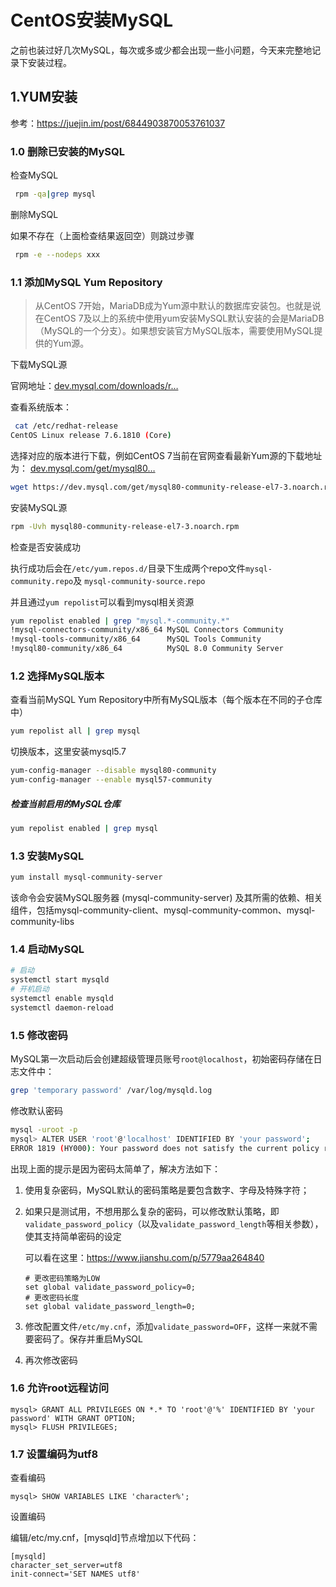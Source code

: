 # CentOS安装MySQL

之前也装过好几次MySQL，每次或多或少都会出现一些小问题，今天来完整地记录下安装过程。



## 1.YUM安装

参考：https://juejin.im/post/6844903870053761037

### 1.0 删除已安装的MySQL

检查MySQL

```sh
 rpm -qa|grep mysql
```

删除MySQL

如果不存在（上面检查结果返回空）则跳过步骤

```sh
 rpm -e --nodeps xxx
```



### 1.1 添加MySQL Yum Repository

> 从CentOS 7开始，MariaDB成为Yum源中默认的数据库安装包。也就是说在CentOS 7及以上的系统中使用yum安装MySQL默认安装的会是MariaDB（MySQL的一个分支）。如果想安装官方MySQL版本，需要使用MySQL提供的Yum源。

下载MySQL源

官网地址：[dev.mysql.com/downloads/r…](https://dev.mysql.com/downloads/repo/yum/)

查看系统版本：

```sh
 cat /etc/redhat-release
CentOS Linux release 7.6.1810 (Core)
```

选择对应的版本进行下载，例如CentOS 7当前在官网查看最新Yum源的下载地址为： [dev.mysql.com/get/mysql80…](https://dev.mysql.com/get/mysql80-community-release-el7-3.noarch.rpm)

```sh
wget https://dev.mysql.com/get/mysql80-community-release-el7-3.noarch.rpm
```

安装MySQL源

```sh
rpm -Uvh mysql80-community-release-el7-3.noarch.rpm
```

检查是否安装成功

执行成功后会在`/etc/yum.repos.d/`目录下生成两个repo文件`mysql-community.repo`及 `mysql-community-source.repo`

并且通过`yum repolist`可以看到mysql相关资源

```sh
yum repolist enabled | grep "mysql.*-community.*"
!mysql-connectors-community/x86_64 MySQL Connectors Community                108
!mysql-tools-community/x86_64      MySQL Tools Community                      90
!mysql80-community/x86_64          MySQL 8.0 Community Server                113
```



### 1.2 选择MySQL版本

查看当前MySQL Yum Repository中所有MySQL版本（每个版本在不同的子仓库中）

```sh
yum repolist all | grep mysql
```

切换版本，这里安装mysql5.7

```sh
yum-config-manager --disable mysql80-community
yum-config-manager --enable mysql57-community
```

##### 检查当前启用的MySQL仓库

```sh
yum repolist enabled | grep mysql
```



### 1.3 安装MySQL

```sh
yum install mysql-community-server
```

该命令会安装MySQL服务器 (mysql-community-server) 及其所需的依赖、相关组件，包括mysql-community-client、mysql-community-common、mysql-community-libs

### 1.4 启动MySQL

```sh
# 启动
systemctl start mysqld
# 开机启动
systemctl enable mysqld
systemctl daemon-reload
```



### 1.5 修改密码

MySQL第一次启动后会创建超级管理员账号`root@localhost`，初始密码存储在日志文件中：

```sh
grep 'temporary password' /var/log/mysqld.log
```

修改默认密码

```sh
mysql -uroot -p
mysql> ALTER USER 'root'@'localhost' IDENTIFIED BY 'your password';
ERROR 1819 (HY000): Your password does not satisfy the current policy requirements
```

出现上面的提示是因为密码太简单了，解决方法如下：

1. 使用复杂密码，MySQL默认的密码策略是要包含数字、字母及特殊字符；

2. 如果只是测试用，不想用那么复杂的密码，可以修改默认策略，即`validate_password_policy`（以及`validate_password_length`等相关参数），使其支持简单密码的设定

   可以看在这里：https://www.jianshu.com/p/5779aa264840

   ```mysql
   # 更改密码策略为LOW
   set global validate_password_policy=0;
   # 更改密码长度
   set global validate_password_length=0;
   ```

3. 修改配置文件`/etc/my.cnf`，添加`validate_password=OFF`，这样一来就不需要密码了。保存并重启MySQL

4. 再次修改密码

### 1.6 允许root远程访问

```mysql
mysql> GRANT ALL PRIVILEGES ON *.* TO 'root'@'%' IDENTIFIED BY 'your password' WITH GRANT OPTION;
mysql> FLUSH PRIVILEGES;
```

### 1.7 设置编码为utf8

查看编码

```mysql
mysql> SHOW VARIABLES LIKE 'character%';
```

设置编码

编辑/etc/my.cnf，[mysqld]节点增加以下代码：

```
[mysqld]
character_set_server=utf8
init-connect='SET NAMES utf8'
```



